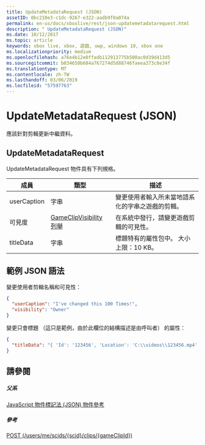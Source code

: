 ```yaml
---
title: UpdateMetadataRequest (JSON)
assetID: 0bc210e3-c1dc-9267-e322-aadb9f0a074a
permalink: en-us/docs/xboxlive/rest/json-updatemetadatarequest.html
description: " UpdateMetadataRequest (JSON)"
ms.date: 10/12/2017
ms.topic: article
keywords: xbox live, xbox, 遊戲, uwp, windows 10, xbox one
ms.localizationpriority: medium
ms.openlocfilehash: a76e4b12e0ffadb112913775b500ac0d39d413d5
ms.sourcegitcommit: b034650b684a767274d5d88746faeea373c8e34f
ms.translationtype: MT
ms.contentlocale: zh-TW
ms.lasthandoff: 03/06/2019
ms.locfileid: "57597763"
---
```

# <a name="updatemetadatarequest-json"></a>UpdateMetadataRequest (JSON)
應該針對剪輯更新中繼資料。 
<a id="ID4EN"></a>

 
## <a name="updatemetadatarequest"></a>UpdateMetadataRequest
 
UpdateMetadataRequest 物件具有下列規格。
 
| 成員| 類型| 描述| 
| --- | --- | --- | 
| userCaption| 字串| 變更使用者輸入所未當地語系化的字串之遊戲的剪輯。| 
| 可見度| [GameClipVisibility 列舉](../enums/gvr-enum-gameclipvisibility.md)| 在系統中發行，請變更遊戲剪輯的可見性。| 
| titleData| 字串| 標題特有的屬性包中。 大小上限：10 KB。| 
  
<a id="ID4EBC"></a>

 
## <a name="sample-json-syntax"></a>範例 JSON 語法
 
變更使用者剪輯名稱和可見性：
 

```json
{
  "userCaption": "I've changed this 100 Times!",
  "visibility": "Owner"
}

```

 
變更只會標題 （這只是範例，由於此欄位的結構描述是由呼叫者） 的屬性：
 

```json
{
  "titleData": "{ 'Id': '123456', 'Location': 'C:\\videos\\123456.mp4' }"
}

```

  
<a id="ID4EQC"></a>

 
## <a name="see-also"></a>請參閱
 
<a id="ID4ESC"></a>

 
##### <a name="parent"></a>父系 

[JavaScript 物件標記法 (JSON) 物件參考](atoc-xboxlivews-reference-json.md)

  
<a id="ID4E3C"></a>

 
##### <a name="reference"></a>參考 

[POST (/users/me/scids/{scid}/clips/{gameClipId})](../uri/dvr/uri-usersmescidclipsgameclipidpost.md)

   